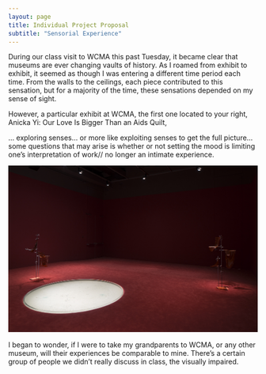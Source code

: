 ```yaml
---
layout: page
title: Individual Project Proposal  
subtitle: "Sensorial Experience"    
---
```


During our class visit to WCMA this past Tuesday, it became clear that museums are ever changing vaults of history. As I roamed from exhibit to exhibit, it seemed as though I was entering a different time period each time. From the walls to the ceilings, each piece contributed to this sensation, but for a majority of the time, these sensations depended on my sense of sight. 

However, a particular exhibit at WCMA, the first one located to your right, Anicka Yi: Our Love Is Bigger Than an Aids Quilt,

… exploring senses… or more like exploiting senses to get the full picture… some questions that may arise is whether or not setting the mood is limiting one’s interpretation of work// no longer an intimate experience. 

![pic2](/img/pic2.jpg) 


I began to wonder, if I were to take my grandparents to WCMA, or any other museum, will their experiences be comparable to mine. There’s a certain group of people we didn’t really discuss in class, the visually impaired. 




